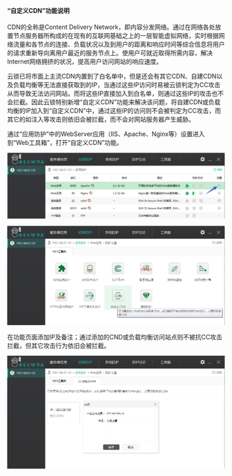 #### “自定义CDN”功能说明
CDN的全称是Content Delivery Network，即内容分发网络。通过在网络各处放置节点服务器所构成的在现有的互联网基础之上的一层智能虚拟网络，实时根据网络流量和各节点的连接、负载状况以及到用户的距离和响应时间等综合信息将用户的请求重新导向离用户最近的服务节点上。使用户可就近取得所需内容，解决 Internet网络拥挤的状况，提高用户访问网站的响应速度。
        
云锁已将市面上主流CDN内置到了白名单中，但是还会有其它CDN、自建CDN以及负载均衡等无法直接获取到的IP，当通过这些IP访问时易被云锁判定为CC攻击从而导致无法访问网站。而将这些IP直接加入到白名单，则通过这些IP的攻击也不会拦截。因此云锁特别新增“自定义CDN”功能来解决该问题，将自建CDN或负载均衡的IP加入到“自定义CDN”中，通过这些IP的访问则不会被判定为CC攻击，而其它的如注入等攻击则依旧会被拦截，而不会对网站服务器产生威胁。

通过“应用防护”中的WebServer应用（IIS、Apache、Nginx等）设置进入到“Web工具箱”，打开“自定义CDN”功能。

![](/assets/f070001.png)

![](/assets/f1501.png)

在功能页面添加IP及备注；通过添加的CND或负载均衡访问站点则不被抗CC攻击拦截，但其它攻击行为依旧会被拦截。

![](/assets/f1502.png)